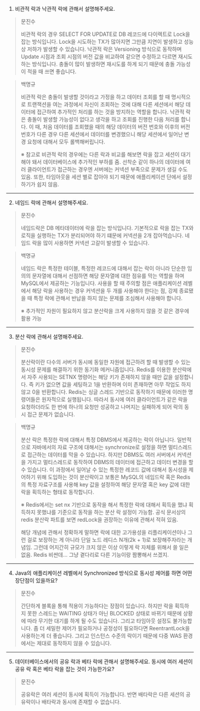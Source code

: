 1. 비관적 락과 낙관적 락에 관해서 설명해주세요.

> 문진수
>
> 비관적 락의 경우 SELECT FOR UPDATE로 DB 레코드에 다이렉트로 Lock을 잡는 방식입니다. Lock을 시도하는 TX가 많아지면 그만큼 지연이 발생하고 성능상 저하가 발생할 수 있습니다. 낙관적 락은 Versioning 방식으로 동작하며 Update 시점과 조회 시점의 버전 값을 비교하여 같으면 수정하고 다르면 재시도하는 방식입니다. 충돌이 많이 발생하면 재시도를 하게 되기 때문에 충돌 가능성이 적을 때 쓰면 좋습니다.

> 백명규
> 
> 비관적 락은 충돌이 발생할 것이라고 가정을 하고 데이터 조회를 할 때 명시적으로 트랜잭션을 여는 과정에서 자신이 조회하는 것에 대해 다른 세션에서 해당 데이터에 접근하여 추가적인 처리를 하는 것을 방지하는 역할을 합니다.
> 낙관적 락은 충돌이 발생할 가능성이 없다고 생각을 하고 조회를 진행한 다음 처리를 합니다. 
> 이 때, 처음 데이터를 조회했을 때의 해당 데이터의 버전 번호와 이후의 버전 번호가 다른 경우 다른 세션에서 데이터를 변경했으니 해당 세션에서 일어난 변경 요청에 대해서 모두 롤백해버립니다.
> 
> ※ 참고로 비관적 락의 경우에는 다른 락과 비교를 해보면 락을 잡고 세션이 대기해야 돼서 데이터베이스에 추가적인 부하를 줌.
> 선착순 같이 하나의 데이터에 여러 클라이언트가 접근하는 경우엔 서버에는 커넥션 부족으로 문제가 생길 수도 있음.
> 또한, 타임아웃을 세션 별로 잡아야 되기 때문에 애플리케이션 단에서 설정하기가 쉽지 않음.

---
2. 네임드 락에 관해서 설명해주세요.

> 문진수
>
> 네임드락은 DB 메타데이터에 락을 잡는 방식입니다. 기본적으로 락을 잡는 TX와 로직을 실행하는 TX가 분리되어야 하기 떄문에 커넥션을 2개 잡아먹습니다. 네임드 락을 많이 사용하면 커넥션 고갈이 발생할 수 있습니다.

> 백명규
> 
> 네임드 락은 특정한 테이블, 특정한 레코드에 대해서 잡는 락이 아니라 단순한 임의의 문자열에 대해서 선점하면 해당 문자열에 대한 점유를 막는 역할을 하며 MySQL에서 제공하는 기능입니다. 
> 사용을 할 때 주의할 점은 애플리케이션 레벨에서 해당 락을 사용하는 경우 커넥션을 두 개를 사용해야 한다는 점, 강제 종료됐을 때 특정 락에 관해서 반납을 하지 않는 문제를 조심해서 사용해야 합니다.
> 
> ※ 추가적인 자원이 필요하지 않고 분산락을 크게 사용하지 않을 것 같은 경우에 활용 가능

---
3. 분산 락에 관해서 설명해주세요.

> 문진수
>
> 분산락이란 다수의 서버가 동시에 동일한 자원에 접근하려 할 때 발생할 수 있는 동시성 문제를 해결하기 위한 동기화 메커니즘입니다. Redis를 이용한 분산락에서 자주 사용되는 SETNX 명령어는 해당 키가 존재하지 않을 때만 값을 설정합니다. 즉 키가 없으면 값을 세팅하고 1을 반환하며 이미 존재하면 아무 작업도 하지 않고 0을 반환합니다. Redis는 싱글 스레드 기반으로 동작하기 때문에 이러한 명령어들은 원자적으로 실행됩니다. 따라서 동시에 여러 클라이언트가 같은 락을 요청하더라도 한 번에 하나의 요청만 성공하고 나머지는 실패하게 되어 락의 동시 접근 문제가 없습니다.

> 백명규
> 
> 분산 락은 특정한 락에 대해서 특정 DBMS에서 제공하는 락이 아닙니다. 
> 일반적으로 자바에서의 자료 구조에 대해서는 synchronize로 설정을 하면 멀티스레드로 접근하는 데이터를 막을 수 있습니다. 
> 하지만 DBMS도 여러 서버에서 커넥션을 가지고 멀티스레드로 동작하여 DBMS의 데이터에 접근하고 데이터 변경을 할 수 있습니다. 
> 이 과정에서 일어날 수 있는 특정한 레코드 값에 대해서 동시성을 제어하기 위해 도입하는 것이 분산락이고 보통은 MySQL의 네임드락 혹은 Redis의 특정 자료구조를 사용해 key 값을 설정하여 해당 문자열 혹은 key 값에 대한 락을 획득하는 형태로 동작합니다.
> 
> ※ Redis에서는 set nx 기반으로 동작을 해서 특정한 락에 대해서 획득을 했냐 획득하지 못했냐를 기준으로 동작을 하는 분산 락 설정이 가능함.
> 공식 문서상의 redis 분산락 파트를 보면 redLock을 권장하는 이유에 관해서 적혀 있음.
> 
> 해당 개념에 관해서 정확하게 말하면 락에 대한 고가용성을 리플리케이션이나 그런 걸로 보장하는 게 아니라 단일 노드 레디스 N개(2k + 1)로 보장해주자라는 개념임.
> 그런데 어지간히 규모가 크지 않은 이상 이렇게 락 자체를 위해서 쓸 일은 없음. Redis 비싼데... 그냥 곁다리로 다른 기능이랑 짬뽕해서 쓰겠지.

---
4. Java의 애플리케이션 레벨에서 Synchronized 방식으로 동시성 제어를 하면 어떤 장단점이 있을까요?

> 문진수
>
> 간단하게 블록을 통해 적용이 가능하다는 장점이 있습니다. 하지만 락을 획득하지 못한 스레드는 WAITING 상태가 아닌 BLOCKED 상태로 바뀌기 때문에 상황에 따라 무기한 대기를 하게 될 수도 있습니다. 그리고 타임아웃 설정도 불가능합니다. 좀 더 세밀한 제어가 필요하거나 공정성이 필요하다면 ReentrantLock을 사용하는게 더 좋습니다. 그리고 인스턴스 수준의 락이기 때문에 다중 WAS 환경에서는 제대로 동작하지 않을 수 있습니다.

---
5. 데이터베이스에서의 공유 락과 베타 락에 관해서 설명해주세요. 동시에 여러 세션이 공유 락 혹은 베타 락을 잡는 것이 가능한가요?

> 문진수
>
> 공유락은 여러 세션이 동시에 획득이 가능합니다. 반면 배타락은 다른 세션의 공유락이나 배타락과 동시에 존재할 수 없습니다.